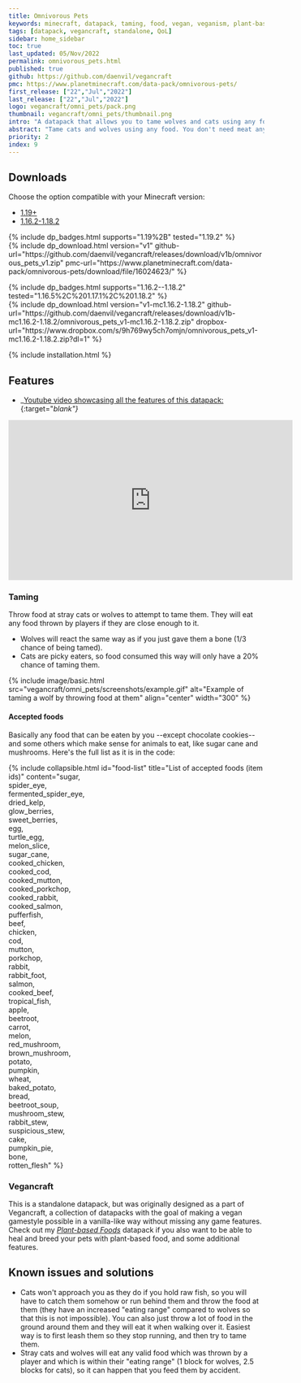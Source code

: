 ```yaml
---
title: Omnivorous Pets
keywords: minecraft, datapack, taming, food, vegan, veganism, plant-based, pacifist
tags: [datapack, vegancraft, standalone, QoL]
sidebar: home_sidebar
toc: true
last_updated: 05/Nov/2022
permalink: omnivorous_pets.html
published: true
github: https://github.com/daenvil/vegancraft
pmc: https://www.planetminecraft.com/data-pack/omnivorous-pets/
first_release: ["22","Jul","2022"]
last_release: ["22","Jul","2022"]
logo: vegancraft/omni_pets/pack.png
thumbnail: vegancraft/omni_pets/thumbnail.png
intro: "A datapack that allows you to tame wolves and cats using any food."
abstract: "Tame cats and wolves using any food. You don't need meat anymore to make animal friends!"
priority: 2
index: 9
---
```


## Downloads

Choose the option compatible with your Minecraft version:

<ul id="profileTabs" class="nav nav-tabs">
    <li class="active"><a href="#current" data-toggle="tab">1.19+</a></li>
    <li><a href="#legacy" data-toggle="tab">1.16.2-1.18.2</a></li>
</ul>

<div class="tab-content">
    <div role="tabpanel" class="tab-pane active" id="current">
        <p>
            {% include dp_badges.html supports="1.19%2B" tested="1.19.2" %}
            <br/>
            {% include dp_download.html version="v1" github-url="https://github.com/daenvil/vegancraft/releases/download/v1b/omnivorous_pets_v1.zip" pmc-url="https://www.planetminecraft.com/data-pack/omnivorous-pets/download/file/16024623/" %}
        </p>
    </div>
    <div role="tabpanel" class="tab-pane" id="legacy">
        <p>
            {% include dp_badges.html supports="1.16.2--1.18.2" tested="1.16.5%2C%201.17.1%2C%201.18.2" %}
            <br/>
            {% include dp_download.html version="v1-mc1.16.2-1.18.2" github-url="https://github.com/daenvil/vegancraft/releases/download/v1b-mc1.16.2-1.18.2/omnivorous_pets_v1-mc1.16.2-1.18.2.zip" dropbox-url="https://www.dropbox.com/s/9h769wy5ch7omjn/omnivorous_pets_v1-mc1.16.2-1.18.2.zip?dl=1" %}
        </p>
    </div>
</div>

{% include installation.html %}

## Features

- _[Youtube video showcasing all the features of this datapack:](https://youtu.be/V5IjyHmo3BI){:target="_blank"}_

<iframe width="560" height="315" src="https://www.youtube.com/embed/V5IjyHmo3BI" title="YouTube video player" frameborder="0" allow="accelerometer; autoplay; clipboard-write; encrypted-media; gyroscope; picture-in-picture" allowfullscreen></iframe>

### Taming

Throw food at stray cats or wolves to attempt to tame them. They will eat any food thrown by players if they are close enough to it.
- Wolves will react the same way as if you just gave them a bone (1/3 chance of being tamed).
- Cats are picky eaters, so food consumed this way will only have a 20% chance of taming them.

{% include image/basic.html src="vegancraft/omni_pets/screenshots/example.gif" alt="Example of taming a wolf by throwing food at them" align="center" width="300" %}

#### Accepted foods

Basically any food that can be eaten by you --except chocolate cookies-- and some others which make sense for animals to eat, like sugar cane and mushrooms. Here's the full list as it is in the code:

{% include collapsible.html id="food-list" title="List of accepted foods (item ids)" content="sugar,<br/>spider_eye,<br/>fermented_spider_eye,<br/>dried_kelp,<br/>glow_berries,<br/>sweet_berries,<br/>egg,<br/>turtle_egg,<br/>melon_slice,<br/>sugar_cane,<br/>cooked_chicken,<br/>cooked_cod,<br/>cooked_mutton,<br/>cooked_porkchop,<br/>cooked_rabbit,<br/>cooked_salmon,<br/>pufferfish,<br/>beef,<br/>chicken,<br/>cod,<br/>mutton,<br/>porkchop,<br/>rabbit,<br/>rabbit_foot,<br/>salmon,<br/>cooked_beef,<br/>tropical_fish,<br/>apple,<br/>beetroot,<br/>carrot,<br/>melon,<br/>red_mushroom,<br/>brown_mushroom,<br/>potato,<br/>pumpkin,<br/>wheat,<br/>baked_potato,<br/>bread,<br/>beetroot_soup,<br/>mushroom_stew,<br/>rabbit_stew,<br/>suspicious_stew,<br/>cake,<br/>pumpkin_pie,<br/>bone,<br/>rotten_flesh" %}

### Vegancraft
This is a standalone datapack, but was originally designed as a part of Vegancraft, a collection of datapacks with the goal of making a vegan gamestyle possible in a vanilla-like way without missing any game features. Check out my *[Plant-based Foods](plant-based_foods.html)* datapack if you also want to be able to heal and breed your pets with plant-based food, and some additional features.

## Known issues and solutions

- Cats won't approach you as they do if you hold raw fish, so you will have to catch them somehow or run behind them and throw the food at them (they have an increased "eating range" compared to wolves so that this is not impossible). You can also just throw a lot of food in the ground around them and they will eat it when walking over it. Easiest way is to first leash them so they stop running, and then try to tame them.
- Stray cats and wolves will eat any valid food which was thrown by a player and which is within their "eating range" (1 block for wolves, 2.5 blocks for cats), so it can happen that you feed them by accident.
